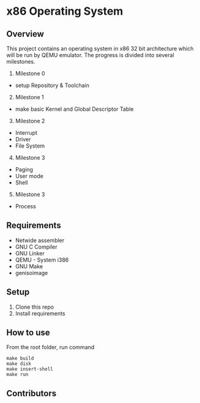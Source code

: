 # x86 Operating System

## Overview
This project contains an operating system in x86 32 bit architecture which will be run by QEMU emulator. The progress is divided into several milestones.

1. Milestone 0
-  setup Repository & Toolchain
2. Milestone 1
-  make basic Kernel and Global Descriptor Table
3. Milestone 2
-  Interrupt
-  Driver
-  File System
4. Milestone 3
- Paging
- User mode
- Shell
5. Milestone 3
- Process

## Requirements
- Netwide assembler
- GNU C Compiler
- GNU Linker
- QEMU - System i386
- GNU Make
- genisoimage

## Setup
1. Clone this repo
2. Install requirements

## How to use
From the root folder, run command
 ```
make build
make disk
make insert-shell
make run
 ```

## Contributors

